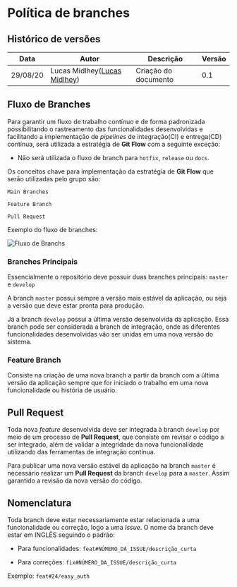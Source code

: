 # Política de branches

## Histórico de versões

| Data     | Autor         | Descrição            | Versão |
| -------- | ------------- | -------------------- | ------ |
| 29/08/20 | Lucas Midlhey(<a target="blank" href="https://github.com/lucasmidlhey">Lucas Midlhey</a>) | Criação do documento | 0.1    |

## Fluxo de Branches

Para garantir um fluxo de trabalho contínuo e de forma padronizada possibilitando o rastreamento das funcionalidades desenvolvidas e facilitando a implementação de _pipelines_ de integração(CI) e entrega(CD) contínua, será utilizada a estratégia de **Git Flow** com a seguinte exceção:

- Não será utilizada o fluxo de branch para `hotfix`, `release` ou `docs`.

Os conceitos chave para implementação da estratégia de **Git Flow** que serão utilizadas pelo grupo são:

`Main Branches`

`Feature Branch`

`Pull Request`

Exemplo do fluxo de branches:

![Fluxo de Branchs](https://i.imgur.com/hUZvZ7p.png)

### Branches Principais

Essencialmente o repositório deve possuir duas branches principais: `master` e `develop`

A branch `master` possui sempre a versão mais estável da aplicação, ou seja a versão que deve estar pronta para produção.

Já a branch `develop` possui a última versão desenvolvida da aplicação. Essa branch pode ser considerada a branch de integração, onde as diferentes funcionalidades desenvolvidas vão ser unidas em uma nova versão do sistema.

### Feature Branch

Consiste na criação de uma nova branch a partir da branch com a última versão da aplicação sempre que for iniciado o trabalho em uma nova funcionalidade ou história de usuário.

## Pull Request

Toda nova _feature_ desenvolvida deve ser integrada à branch `develop` por meio de um processo de **Pull Request**, que consiste em revisar o código a ser integrado, além de validar a integridade da nova funcionalidade utilizando das ferramentas de integração contínua.

Para publicar uma nova versão estável da aplicação na branch `master` é necessário realizar um **Pull Request** da branch `develop` para a `master`. Assim garantido a revisão da nova versão do código.

## Nomenclatura

Toda branch deve estar necessariamente estar relacionada a uma funcionalidade ou correção, logo a uma _Issue_. O nome da branch deve estar em INGLÊS seguindo o padrão:

- Para funcionalidades: `feat#NÚMERO_DA_ISSUE/descrição_curta`

- Para correções: `fix#NÚMERO_DA_ISSUE/descrição_curta`

Exemplo: `feat#24/easy_auth`
